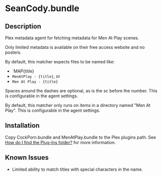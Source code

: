 # SeanCody.bundle

## Description

Plex metadata agent for fetching metadata for Men At Play scenes.

Only limited metadata is available on their free access website and no posters.

By default, this matcher expects files to be named like:

* `MAP{title}
* `MenAtPlay - {title}`, or
* `Men At Play - {title}`

Spaces around the dashes are optional, as is the sc before the number. This is
configurable in the agent settings.

By default, this matcher only runs on items in a directory named "Men At Play".
This is configurable in the agent settings.

## Installation

Copy CockPorn.bundle and MenAtPlay.bundle to the Plex plugins path. See
[How do I find the Plug-Ins folder?][1] for more information.

## Known Issues

- Limited ability to match titles with special characters in the name.

[1]: https://support.plex.tv/hc/en-us/articles/201106098-How-do-I-find-the-Plug-Ins-folder-
